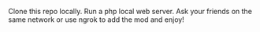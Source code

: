 Clone this repo locally. Run a php local web server. Ask your friends on the same network or use ngrok to add the mod and enjoy!